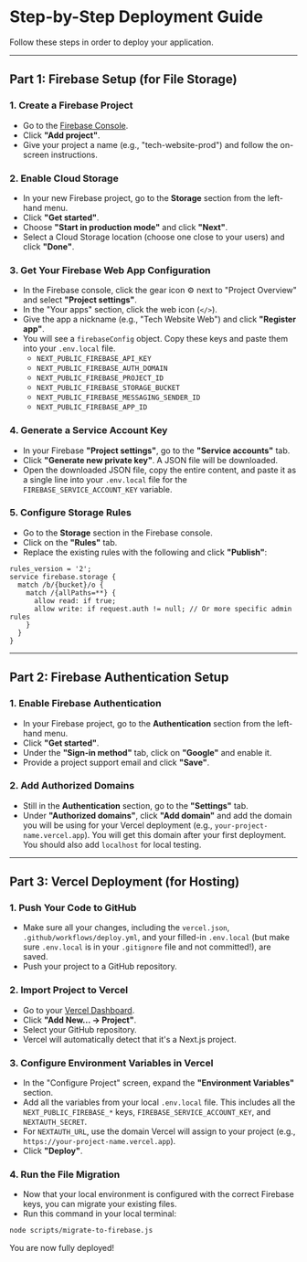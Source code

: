 # Step-by-Step Deployment Guide

Follow these steps in order to deploy your application.

---

## Part 1: Firebase Setup (for File Storage)

### 1. Create a Firebase Project
- Go to the [Firebase Console](https://console.firebase.google.com/).
- Click **"Add project"**.
- Give your project a name (e.g., "tech-website-prod") and follow the on-screen instructions.

### 2. Enable Cloud Storage
- In your new Firebase project, go to the **Storage** section from the left-hand menu.
- Click **"Get started"**.
- Choose **"Start in production mode"** and click **"Next"**.
- Select a Cloud Storage location (choose one close to your users) and click **"Done"**.

### 3. Get Your Firebase Web App Configuration
- In the Firebase console, click the gear icon ⚙️ next to "Project Overview" and select **"Project settings"**.
- In the "Your apps" section, click the web icon (`</>`).
- Give the app a nickname (e.g., "Tech Website Web") and click **"Register app"**.
- You will see a `firebaseConfig` object. Copy these keys and paste them into your `.env.local` file.
  - `NEXT_PUBLIC_FIREBASE_API_KEY`
  - `NEXT_PUBLIC_FIREBASE_AUTH_DOMAIN`
  - `NEXT_PUBLIC_FIREBASE_PROJECT_ID`
  - `NEXT_PUBLIC_FIREBASE_STORAGE_BUCKET`
  - `NEXT_PUBLIC_FIREBASE_MESSAGING_SENDER_ID`
  - `NEXT_PUBLIC_FIREBASE_APP_ID`

### 4. Generate a Service Account Key
- In your Firebase **"Project settings"**, go to the **"Service accounts"** tab.
- Click **"Generate new private key"**. A JSON file will be downloaded.
- Open the downloaded JSON file, copy the entire content, and paste it as a single line into your `.env.local` file for the `FIREBASE_SERVICE_ACCOUNT_KEY` variable.

### 5. Configure Storage Rules
- Go to the **Storage** section in the Firebase console.
- Click on the **"Rules"** tab.
- Replace the existing rules with the following and click **"Publish"**:
```
rules_version = '2';
service firebase.storage {
  match /b/{bucket}/o {
    match /{allPaths=**} {
      allow read: if true;
      allow write: if request.auth != null; // Or more specific admin rules
    }
  }
}
```

---

## Part 2: Firebase Authentication Setup

### 1. Enable Firebase Authentication
- In your Firebase project, go to the **Authentication** section from the left-hand menu.
- Click **"Get started"**.
- Under the **"Sign-in method"** tab, click on **"Google"** and enable it.
- Provide a project support email and click **"Save"**.

### 2. Add Authorized Domains
- Still in the **Authentication** section, go to the **"Settings"** tab.
- Under **"Authorized domains"**, click **"Add domain"** and add the domain you will be using for your Vercel deployment (e.g., `your-project-name.vercel.app`). You will get this domain after your first deployment. You should also add `localhost` for local testing.

---

## Part 3: Vercel Deployment (for Hosting)

### 1. Push Your Code to GitHub
- Make sure all your changes, including the `vercel.json`, `.github/workflows/deploy.yml`, and your filled-in `.env.local` (but make sure `.env.local` is in your `.gitignore` file and not committed!), are saved.
- Push your project to a GitHub repository.

### 2. Import Project to Vercel
- Go to your [Vercel Dashboard](https://vercel.com/dashboard).
- Click **"Add New... -> Project"**.
- Select your GitHub repository.
- Vercel will automatically detect that it's a Next.js project.

### 3. Configure Environment Variables in Vercel
- In the "Configure Project" screen, expand the **"Environment Variables"** section.
- Add all the variables from your local `.env.local` file. This includes all the `NEXT_PUBLIC_FIREBASE_*` keys, `FIREBASE_SERVICE_ACCOUNT_KEY`, and `NEXTAUTH_SECRET`.
- For `NEXTAUTH_URL`, use the domain Vercel will assign to your project (e.g., `https://your-project-name.vercel.app`).
- Click **"Deploy"**.

### 4. Run the File Migration
- Now that your local environment is configured with the correct Firebase keys, you can migrate your existing files.
- Run this command in your local terminal:
```bash
node scripts/migrate-to-firebase.js
```

You are now fully deployed!